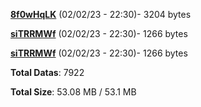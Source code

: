 [**8f0wHqLK**](/data/8f0wHqLK.txt) (02/02/23 - 22:30)- 3204 bytes

[**siTRRMWf**](/data/siTRRMWf.txt) (02/02/23 - 22:30)- 1266 bytes

[**siTRRMWf**](/data/siTRRMWf.txt) (02/02/23 - 22:30)- 1266 bytes

**Total Datas**: 7922

**Total Size**: 53.08 MB / 53.1 MB